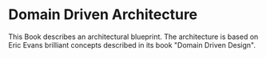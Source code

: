 # Domain Driven Architecture

This Book describes an architectural blueprint. 
The architecture is based on Eric Evans brilliant concepts described in its book "Domain Driven Design".
